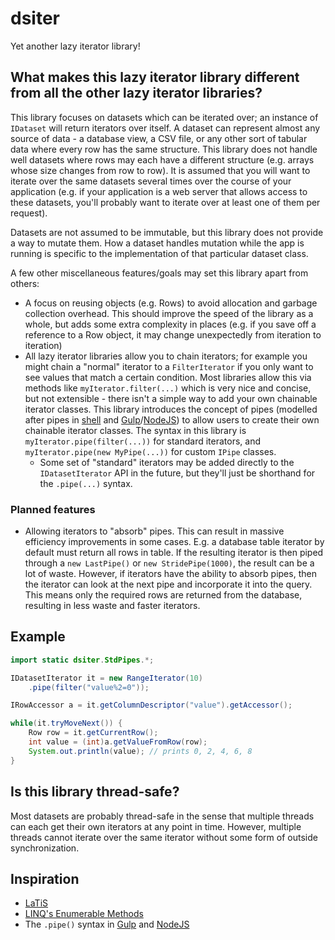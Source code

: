 # dsiter

Yet another lazy iterator library!

## What makes this lazy iterator library different from all the other lazy iterator libraries?

This library focuses on datasets which can be iterated over; an instance of `IDataset` will return iterators over
itself. A dataset can represent almost any source of data - a database view, a CSV file, or any other sort of tabular
data where every row has the same structure. This library does not handle well datasets where rows may each have a
different structure (e.g. arrays whose size changes from row to row). It is assumed that you will want to iterate over
the same datasets several times over the course of your application (e.g. if your application is a web server that
allows access to these datasets, you'll probably want to iterate over at least one of them per request).

Datasets are not assumed to be immutable, but this library does not provide a way to mutate them. How a dataset handles
mutation while the app is running is specific to the implementation of that particular dataset class.

A few other miscellaneous features/goals may set this library apart from others:

* A focus on reusing objects (e.g. Rows) to avoid allocation and garbage collection overhead. This should improve the
	speed of the library as a whole, but adds some extra complexity in places (e.g. if you save off a reference to a
	Row object, it may change unexpectedly from iteration to iteration)
* All lazy iterator libraries allow you to chain iterators; for example you might chain a "normal" iterator to a
	`FilterIterator` if you only want to see values that match a certain condition. Most libraries allow this via
	methods like `myIterator.filter(...)` which is very nice and concise, but not extensible - there isn't a simple
	way to add your own chainable iterator classes. This library introduces the concept of pipes (modelled after pipes
	in [shell](https://en.wikipedia.org/wiki/Pipeline_(Unix)) and
	[Gulp](https://github.com/gulpjs/gulp/blob/master/docs/API.md)/[NodeJS](https://nodejs.org/api/stream.html#stream_readable_pipe_destination_options))
	to allow users to create their own chainable iterator classes. The syntax in this library is
	`myIterator.pipe(filter(...))` for standard iterators, and `myIterator.pipe(new MyPipe(...))` for custom `IPipe`
	classes.
	* Some set of "standard" iterators may be added directly to the `IDatasetIterator` API in the future, but they'll
		just be shorthand for the `.pipe(...)` syntax.

### Planned features

* Allowing iterators to "absorb" pipes. This can result in massive efficiency improvements in some cases. E.g. a database
	table iterator by default must return all rows in table. If the resulting iterator is then piped through a
	`new LastPipe()` or `new StridePipe(1000)`, the result can be a lot of waste. However, if iterators have the
	ability to absorb pipes, then the iterator can look at the next pipe and incorporate it into the query. This means
	only the required rows are returned from the database, resulting in less waste and faster iterators.


## Example

```java
import static dsiter.StdPipes.*;

IDatasetIterator it = new RangeIterator(10)
	.pipe(filter("value%2=0"));

IRowAccessor a = it.getColumnDescriptor("value").getAccessor();

while(it.tryMoveNext()) {
	Row row = it.getCurrentRow();
	int value = (int)a.getValueFromRow(row);
	System.out.println(value); // prints 0, 2, 4, 6, 8
}
```

## Is this library thread-safe?

Most datasets are probably thread-safe in the sense that multiple threads can each get their own iterators at any point
in time. However, multiple threads cannot iterate over the same iterator without some form of outside synchronization.

## Inspiration

* [LaTiS](https://github.com/latis-data/latis/)
* [LINQ's Enumerable Methods](https://msdn.microsoft.com/en-us/library/system.linq.enumerable_methods(v=vs.110).aspx)
* The `.pipe()` syntax in
	[Gulp](https://github.com/gulpjs/gulp/blob/master/docs/API.md)
	and
	[NodeJS](https://nodejs.org/api/stream.html#stream_readable_pipe_destination_options)
	
	